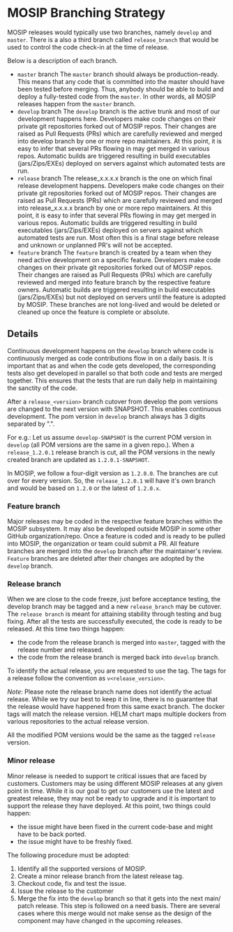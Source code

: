 # MOSIP Branching Strategy

MOSIP releases would typically use two branches, namely `develop` and `master`. There is a also a third branch called `release_branch` that would be used to control the code check-in at the time of release.

Below is a description of each branch.

* `master` branch The `master` branch should always be production-ready. This means that any code that is committed into the master should have been tested before merging. Thus, anybody should be able to build and deploy a fully-tested code from the `master`. In other words, all MOSIP releases happen from the `master` branch.
* `develop` branch The `develop` branch is the active trunk and most of our development happens here. Developers make code changes on their private git repositories forked out of MOSIP repos. Their changes are raised as Pull Requests (PRs) which are carefully reviewed and merged into develop branch by one or more repo maintainers. At this point, it is easy to infer that several PRs flowing in may get merged in various repos. Automatic builds are triggered resulting in build executables (jars/Zips/EXEs) deployed on servers against which automated tests are run.
* `release` branch The release\_x.x.x.x branch is the one on which final release development happens. Developers make code changes on their private git repositories forked out of MOSIP repos. Their changes are raised as Pull Requests (PRs) which are carefully reviewed and merged into release\_x.x.x.x branch by one or more repo maintainers. At this point, it is easy to infer that several PRs flowing in may get merged in various repos. Automatic builds are triggered resulting in build executables (jars/Zips/EXEs) deployed on servers against which automated tests are run. Most often this is a final stage before release and unknown or unplanned PR's will not be accepted.
* `feature` branch The `feature` branch is created by a team when they need active development on a specific feature. Developers make code changes on their private git repositories forked out of MOSIP repos. Their changes are raised as Pull Requests (PRs) which are carefully reviewed and merged into feature branch by the respective feature owners. Automatic builds are triggered resulting in build executables (jars/Zips/EXEs) but not deployed on servers until the feature is adopted by MOSIP. These branches are not long-lived and would be deleted or cleaned up once the feature is complete or absolute.

## Details

Continuous development happens on the `develop` branch where code is continuously merged as code contributions flow in on a daily basis. It is important that as and when the code gets developed, the corresponding tests also get developed in parallel so that both code and tests are merged together. This ensures that the tests that are run daily help in maintaining the sanctity of the code.

After a `release_<version>` branch cutover from develop the pom versions are changed to the next version with SNAPSHOT. This enables continuous development. The pom version in `develop` branch always has 3 digits separated by ".".

For e.g.: Let us assume `develop-SNAPSHOT` is the current POM version in `develop` (all POM versions are the same in a given repo.). When a `release_1.2.0.1` release branch is cut, all the POM versions in the newly created branch are updated as `1.2.0.1-SNAPSHOT`.

In MOSIP, we follow a four-digit version as `1.2.0.0`. The branches are cut over for every version. So, the `release_1.2.0.1` will have it's own branch and would be based on `1.2.0` or the latest of `1.2.0.x`.

### Feature branch

Major releases may be coded in the respective feature branches within the MOSIP subsystem. It may also be developed outside MOSIP in some other GitHub organization/repo. Once a feature is coded and is ready to be pulled into MOSIP, the organization or team could submit a PR. All feature branches are merged into the `develop` branch after the maintainer's review. `Feature` branches are deleted after their changes are adopted by the `develop` branch.

### Release branch

When we are close to the code freeze, just before acceptance testing, the develop branch may be tagged and a new `release_branch` may be cutover. The `release branch` is meant for attaining stability through testing and bug fixing. After all the tests are successfully executed, the code is ready to be released. At this time two things happen:

* the code from the release branch is merged into `master`, tagged with the release number and released.
* the code from the release branch is merged back into `develop` branch.

To identify the actual release, you are requested to use the tag. The tags for a release follow the convention as `v<release_version>`.

_Note_: Please note the release branch name does not identify the actual release. While we try our best to keep it in line, there is no guarantee that the release would have happened from this same exact branch. The docker tags will match the release version. HELM chart maps multiple dockers from various repositories to the actual release version.

All the modified POM versions would be the same as the tagged `release` version.

### Minor release

Minor release is needed to support te critical issues that are faced by customers. Customers may be using different MOSIP releases at any given point in time. While it is our goal to get our customers use the latest and greatest release, they may not be ready to upgrade and it is important to support the release they have deployed. At this point, two things could happen:

* the issue might have been fixed in the current code-base and might have to be back ported.
* the issue might have to be freshly fixed.

The following procedure must be adopted:

1. Identify all the supported versions of MOSIP.
2. Create a minor release branch from the latest release tag.
3. Checkout code, fix and test the issue.
4. Issue the release to the customer
5. Merge the fix into the `develop` branch so that it gets into the next main/ patch release. This step is followed on a need basis. There are several cases where this merge would not make sense as the design of the component may have changed in the upcoming releases.
